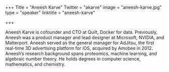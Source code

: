 +++
Title = "Aneesh Karve"
Twitter = "akarve"
image = "aneesh-karve.jpg"
type = "speaker"
linktitle = "aneesh-karve"

+++

Aneesh Karve is cofounder and CTO at Quilt, Docker for data. Previously, Aneesh was a product manager and lead designer at Microsoft, NVIDIA, and Matterport. Aneesh served as the general manager for AdJitsu, the first real-time 3D advertising platform for iOS, acquired by Amobee in 2012. Aneesh’s research background spans proteomics, machine learning, and algebraic number theory. He holds degrees in computer science, mathematics, and chemistry.
